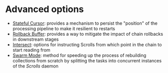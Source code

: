 # Advanced options

- [Stateful Cursor](./stateful_cursor.md): provides a mechanism to persist the "position" of the processing pipeline to make it resilient to restarts
- [Rollback Buffer](./rollback_buffer.md): provides a way to mitigate the impact of chain rollbacks in downstream stages
- [Intersect](./intersect_options.md): options for instructing Scrolls from which point in the chain to start reading from
- [Swarm Mode](./swarm_mode.md): method for speeding up the process of rebuilding collections from scratch by splitting the tasks into concurrent instances of the _Scrolls_ daemon